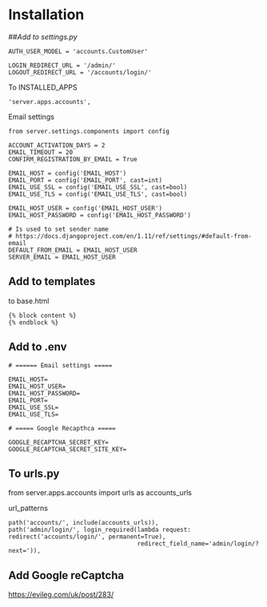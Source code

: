 # Installation

##*Add to settings.py*

    AUTH_USER_MODEL = 'accounts.CustomUser'

    LOGIN_REDIRECT_URL = '/admin/'
    LOGOUT_REDIRECT_URL = '/accounts/login/'

To INSTALLED_APPS
    
    'server.apps.accounts',

Email settings

```
from server.settings.components import config

ACCOUNT_ACTIVATION_DAYS = 2
EMAIL_TIMEOUT = 20
CONFIRM_REGISTRATION_BY_EMAIL = True

EMAIL_HOST = config('EMAIL_HOST')
EMAIL_PORT = config('EMAIL_PORT', cast=int)
EMAIL_USE_SSL = config('EMAIL_USE_SSL', cast=bool)
EMAIL_USE_TLS = config('EMAIL_USE_TLS', cast=bool)

EMAIL_HOST_USER = config('EMAIL_HOST_USER')
EMAIL_HOST_PASSWORD = config('EMAIL_HOST_PASSWORD')

# Is used to set sender name
# https://docs.djangoproject.com/en/1.11/ref/settings/#default-from-email
DEFAULT_FROM_EMAIL = EMAIL_HOST_USER
SERVER_EMAIL = EMAIL_HOST_USER
```

## Add to templates

to base.html

    {% block content %}
    {% endblock %}

## Add to .env

```
# ====== Email settings =====

EMAIL_HOST=
EMAIL_HOST_USER=
EMAIL_HOST_PASSWORD=
EMAIL_PORT=
EMAIL_USE_SSL=
EMAIL_USE_TLS=

# ===== Google Recapthca =====

GOOGLE_RECAPTCHA_SECRET_KEY=
GOOGLE_RECAPTCHA_SECRET_SITE_KEY=
```



## To urls.py

from server.apps.accounts import urls as accounts_urls

url_patterns

    path('accounts/', include(accounts_urls)),
    path('admin/login/', login_required(lambda request: redirect('accounts/login/', permanent=True),
                                        redirect_field_name='admin/login/?next=')),


## Add Google reCaptcha

https://evileg.com/uk/post/283/